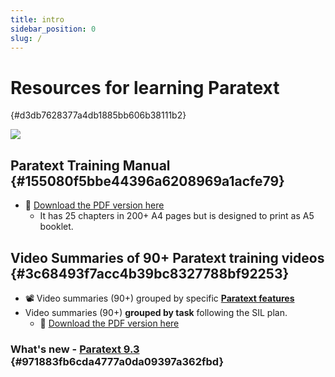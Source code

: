 ```yaml
---
title: intro
sidebar_position: 0
slug: /
---
```




# Resources for learning Paratext
 {#d3db7628377a4db1885bb606b38111b2}


![](pathname:///img/cropped-PT9-web-banner.png)


## Paratext Training Manual {#155080f5bbe44396a6208969a1acfe79}

- :book: [Download the PDF version here](pathname:///img/Ptx-man-en-9.3.pdf)
	- It has 25 chapters in 200+ A4 pages but is designed to print as A5 booklet.

## Video Summaries of 90+ Paratext training videos {#3c68493f7acc4b39bc8327788bf92253}

- :film_projector: Video summaries (90+) grouped by specific [**Paratext features**](file:///C:/Users/jjpdq/Documents/paratextmanual/versioned_docs/version-9.3/Video-summaries/00-list-of-features.md)
- Video summaries (90+) **grouped by task** following the SIL plan.
	- :book: [Download the PDF version here](pathname:///img/Ptx-vidsum-en-9.3.pdf)

### What's new - [Paratext 9.3](file:///C:/Users/jjpdq/Documents/paratextmanual/versioned_docs/version-9.3/Video-summaries/00-Whats-new.md) {#971883fb6cda4777a0da09397a362fbd}

